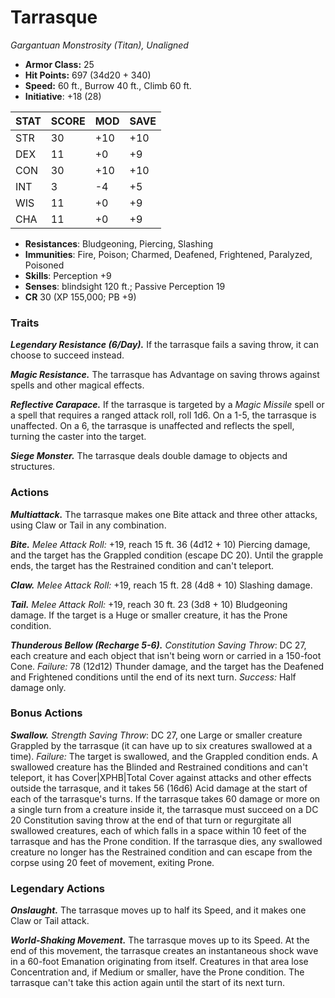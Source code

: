 # Tarrasque

*Gargantuan Monstrosity (Titan), Unaligned*

- **Armor Class:** 25
- **Hit Points:** 697 (34d20 + 340)
- **Speed:** 60 ft., Burrow 40 ft., Climb 60 ft.
- **Initiative**: +18 (28)

|STAT|SCORE|MOD|SAVE|
| --- | --- | --- | ---- |
| STR | 30 | +10 | +10 |
| DEX | 11 | +0 | +9 |
| CON | 30 | +10 | +10 |
| INT | 3 | -4 | +5 |
| WIS | 11 | +0 | +9 |
| CHA | 11 | +0 | +9 |

- **Resistances**: Bludgeoning, Piercing, Slashing
- **Immunities**: Fire, Poison; Charmed, Deafened, Frightened, Paralyzed, Poisoned
- **Skills**: Perception +9
- **Senses**: blindsight 120 ft.; Passive Perception 19
- **CR** 30 (XP 155,000; PB +9)

### Traits

***Legendary Resistance (6/Day).*** If the tarrasque fails a saving throw, it can choose to succeed instead.

***Magic Resistance.*** The tarrasque has Advantage on saving throws against spells and other magical effects.

***Reflective Carapace.*** If the tarrasque is targeted by a *Magic Missile* spell or a spell that requires a ranged attack roll, roll 1d6. On a 1-5, the tarrasque is unaffected. On a 6, the tarrasque is unaffected and reflects the spell, turning the caster into the target.

***Siege Monster.*** The tarrasque deals double damage to objects and structures.


### Actions

***Multiattack.*** The tarrasque makes one Bite attack and three other attacks, using Claw or Tail in any combination.

***Bite.*** *Melee Attack Roll:* +19, reach 15 ft. 36 (4d12 + 10) Piercing damage, and the target has the Grappled condition (escape DC 20). Until the grapple ends, the target has the Restrained condition and can't teleport.

***Claw.*** *Melee Attack Roll:* +19, reach 15 ft. 28 (4d8 + 10) Slashing damage.

***Tail.*** *Melee Attack Roll:* +19, reach 30 ft. 23 (3d8 + 10) Bludgeoning damage. If the target is a Huge or smaller creature, it has the Prone condition.

***Thunderous Bellow (Recharge 5-6).*** *Constitution Saving Throw*: DC 27, each creature and each object that isn't being worn or carried in a 150-foot Cone. *Failure:*  78 (12d12) Thunder damage, and the target has the Deafened and Frightened conditions until the end of its next turn. *Success:*  Half damage only.


### Bonus Actions

***Swallow.*** *Strength Saving Throw*: DC 27, one Large or smaller creature Grappled by the tarrasque (it can have up to six creatures swallowed at a time). *Failure:*  The target is swallowed, and the Grappled condition ends. A swallowed creature has the Blinded and Restrained conditions and can't teleport, it has Cover|XPHB|Total Cover against attacks and other effects outside the tarrasque, and it takes 56 (16d6) Acid damage at the start of each of the tarrasque's turns.
If the tarrasque takes 60 damage or more on a single turn from a creature inside it, the tarrasque must succeed on a DC 20 Constitution saving throw at the end of that turn or regurgitate all swallowed creatures, each of which falls in a space within 10 feet of the tarrasque and has the Prone condition. If the tarrasque dies, any swallowed creature no longer has the Restrained condition and can escape from the corpse using 20 feet of movement, exiting Prone.


### Legendary Actions

***Onslaught.*** The tarrasque moves up to half its Speed, and it makes one Claw or Tail attack.

***World-Shaking Movement.*** The tarrasque moves up to its Speed. At the end of this movement, the tarrasque creates an instantaneous shock wave in a 60-foot Emanation originating from itself. Creatures in that area lose  Concentration and, if Medium or smaller, have the Prone condition. The tarrasque can't take this action again until the start of its next turn.
